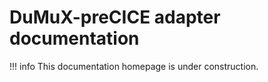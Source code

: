 # DuMuX-preCICE adapter documentation

!!! info
    This documentation homepage is under construction.